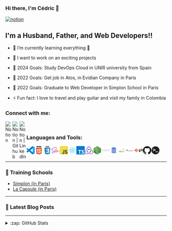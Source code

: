 ### Hi there, I'm Cédric 👋 

[![notion](https://img.shields.io/website?label=My-Notion&style=for-the-badge&url=https://www.notion.so/CV-Cedric-Le-Calvez-475b45d1396b4019a70177654d07e76c)](https://www.notion.so/CV-Cedric-Le-Calvez-475b45d1396b4019a70177654d07e76c)

## I'm a Husband, Father, and Web Developers!!

- 🌱 I’m currently learning everything 🤣
  
- 👯 I want to work on an exciting projects
- 🥅 2024 Goals: Study DevOps Cloud in UNIR university from Spain 
- 🥅 2022 Goals: Get job in Atos, in Evidian Company in Paris
- 🥅 2022 Goals: Graduate to Web Developer in Simplon School in Paris
- ⚡ Fun fact: I love to travel and play guitar and visit my family in Colombia

### Connect with me:

[<img align="left" alt="Notion" width="22px" src="https://cdn.jsdelivr.net/npm/simple-icons@v3/icons/notion.svg" />][notion]
[<img align="left" alt="Notion | Github" width="22px" src="https://cdn.jsdelivr.net/npm/simple-icons@v3/icons/github.svg" />][github]
[<img align="left" alt="Notion | LinkedIn" width="22px" src="https://cdn.jsdelivr.net/npm/simple-icons@v3/icons/linkedin.svg" />][linkedin]

<br />

### Languages and Tools:

<img align="left" alt="Visual Studio Code" width="26px" src="https://raw.githubusercontent.com/github/explore/80688e429a7d4ef2fca1e82350fe8e3517d3494d/topics/visual-studio-code/visual-studio-code.png" />
<img align="left" alt="HTML5" width="26px" src="https://raw.githubusercontent.com/github/explore/80688e429a7d4ef2fca1e82350fe8e3517d3494d/topics/html/html.png" />
<img align="left" alt="CSS3" width="26px" src="https://raw.githubusercontent.com/github/explore/80688e429a7d4ef2fca1e82350fe8e3517d3494d/topics/css/css.png" />
<img align="left" alt="Sass" width="26px" src="https://raw.githubusercontent.com/github/explore/80688e429a7d4ef2fca1e82350fe8e3517d3494d/topics/sass/sass.png" />
<img align="left" alt="JavaScript" width="26px" src="https://raw.githubusercontent.com/github/explore/80688e429a7d4ef2fca1e82350fe8e3517d3494d/topics/javascript/javascript.png" />
<img align="left" alt="React" width="26px" src="https://raw.githubusercontent.com/github/explore/80688e429a7d4ef2fca1e82350fe8e3517d3494d/topics/react/react.png" />
<img align="left" alt="Typescript" width="26px" src="https://raw.githubusercontent.com/github/explore/80688e429a7d4ef2fca1e82350fe8e3517d3494d/topics/typescript/typescript.png" />
<img align="left" alt="Redux" width="26px" src="https://raw.githubusercontent.com/github/explore/80688e429a7d4ef2fca1e82350fe8e3517d3494d/topics/redux/redux.png" />
<!-- [<img align="left" alt="Gatsby" width="26px" src="https://raw.githubusercontent.com/github/explore/e94815998e4e0713912fed477a1f346ec04c3da2/topics/gatsby/gatsby.png" />] -->
<!-- [<img align="left" alt="GraphQL" width="26px" src="https://raw.githubusercontent.com/github/explore/80688e429a7d4ef2fca1e82350fe8e3517d3494d/topics/graphql/graphql.png" />] -->
<img align="left" alt="Node.js" width="26px" src="https://raw.githubusercontent.com/github/explore/80688e429a7d4ef2fca1e82350fe8e3517d3494d/topics/nodejs/nodejs.png" />
<img align="left" alt="Express.js" width="26px" src="https://raw.githubusercontent.com/github/explore/80688e429a7d4ef2fca1e82350fe8e3517d3494d/topics/express/express.png" />
<!-- [<img align="left" alt="Deno" width="26px" src="https://raw.githubusercontent.com/github/explore/361e2821e2dea67711cde99c9c40ed357061cf27/topics/deno/deno.png" />] -->
<img align="left" alt="SQL" width="26px" src="https://raw.githubusercontent.com/github/explore/80688e429a7d4ef2fca1e82350fe8e3517d3494d/topics/sql/sql.png" />
<img align="left" alt="MySQL" width="26px" src="https://raw.githubusercontent.com/github/explore/80688e429a7d4ef2fca1e82350fe8e3517d3494d/topics/mysql/mysql.png" />
<img align="left" alt="MongoDB" width="26px" src="https://raw.githubusercontent.com/github/explore/80688e429a7d4ef2fca1e82350fe8e3517d3494d/topics/mongodb/mongodb.png" />
<img align="left" alt="Git" width="26px" src="https://raw.githubusercontent.com/github/explore/80688e429a7d4ef2fca1e82350fe8e3517d3494d/topics/git/git.png" />
<img align="left" alt="GitHub" width="26px" src="https://raw.githubusercontent.com/github/explore/78df643247d429f6cc873026c0622819ad797942/topics/github/github.png" />
<img align="left" alt="Terminal" width="26px" src="https://raw.githubusercontent.com/github/explore/80688e429a7d4ef2fca1e82350fe8e3517d3494d/topics/terminal/terminal.png" />

<br />
<br />

---

### 📕 Training Schools
- [Simplon (in Paris)][simplon]
- [La Capsule (in Paris)][la-capsule]

---

### 📕 Latest Blog Posts

---

<details>
  <summary>:zap: GitHub Stats</summary>

  <img align="left" alt="Cédric's GitHub Stats" src="https://github-readme-stats.vercel.app/api?username=cedriclecalvez&show_icons=true&hide_border=true" />

</details>

[notion]: https://www.notion.so/CV-Cedric-Le-Calvez-475b45d1396b4019a70177654d07e76c
[github]: https://github.com/cedriclecalvez
[linkedin]: https://www.linkedin.com/in/c%C3%A9dric-le-calvez-a7377874
[simplon]: https://simplon.co
[la-capsule]: https://www.lacapsule.academy

